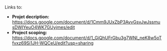 
Links to:

- **Projet decription:** https://docs.google.com/document/d/1Cmm9JUxZbP3AvvGsvJwJssmusDWIYeuO4WK7GUyjmes/edit
- **Project scoping:** https://docs.google.com/document/d/1_GiQhUFrGbu3g7WNI_neK8w5oTfvxz69Si1JH-WQCeU/edit?usp=sharing

